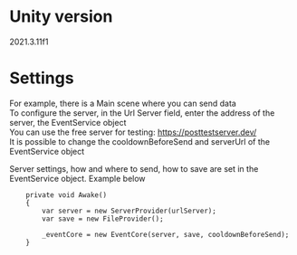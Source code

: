 # Unity version
2021.3.11f1

# Settings
For example, there is a Main scene where you can send data<br>
To configure the server, in the Url Server field, enter the address of the server, the EventService object<br>
You can use the free server for testing: https://posttestserver.dev/<br>
It is possible to change the cooldownBeforeSend and serverUrl of the EventService object<br>

Server settings, how and where to send, how to save are set in the EventService object. Example below
```
    private void Awake()
    {
        var server = new ServerProvider(urlServer);
        var save = new FileProvider();

        _eventCore = new EventCore(server, save, cooldownBeforeSend);
    }
``` 
